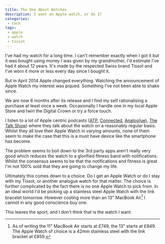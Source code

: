 ```yaml
---
title: The One About Watches
description: I want an Apple watch, or do I?
categories:
 - tech
tags:
 - apple
 - watch
 - tissot
---
```

I've had my watch for a long time.  I can't remember exactly when I got it but it was bought using money I was given by my grandmother,  I'd estimate I've had it about 12 years. It's made by the respected Swiss brand Tissot and I've worn it more or less every day since I bought it.

But in April 2014 Apple changed everything. Watching the announcement of Apple Watch my interest was piqued. Something I've not been able to shake since.

We are now 6 months after its release and I find my self rationalising a purchase at least once a week.  Occasionally I handle one in my local Apple Store and twirl the Digital Crown or try a force touch.

I listen to a lot of Apple centric podcasts ([ATP](http://atp.fm), [Connected](http://www.relay.fm/connected), [Analog(ue)](http://www.relay.fm/analogue), [The Talk Show](http://daringfireball.net/thetalkshow/)) where they talk about the watch on a reasonably regular basis. Whilst they all love their Apple Watch in varying amounts, none of them seem to make the case that this is a must have device like the smartphone has become.

The problem seems to boil down to the 3rd party apps aren't really very good which reduces the watch to a glorified fitness band with notifications. Whilst the consensus seems to be that the notifications and fitness is great I'm not 100% sold that they are going to change my life.

Ultimately this comes down to a choice. Do I get an Apple Watch or do I stay with my Tissot, or another analogue watch for that matter. The choice is further complicated by the fact there is no one Apple Watch to pick from.  In an ideal world I'd be picking up a stainless steel Apple Watch with the link bracelet tomorrow. However costing more than an 13" MacBook Air[^watch1] I cannot in any good conscience buy one.

This leaves the sport, and I don't think that is the watch I want.

[^watch1]: As of writing the 11" MacBook Air starts at £749, the 13" starts at £849. The Apple Watch of choice is a 42mm stainless steel with the link bracket at £859.
